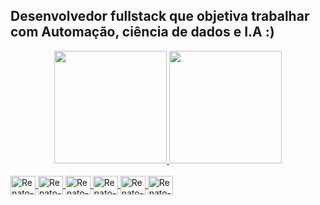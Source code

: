 ## Desenvolvedor fullstack que objetiva trabalhar com Automação, ciência de dados e I.A :)

<link rel="stylesheet" href="https://cdn.jsdelivr.net/gh/devicons/devicon@v2.15.1/devicon.min.css">

<div align="center">
  <a href="https://github.com/rafaballerini">
  <img height="180em" src="https://github-readme-stats.vercel.app/api?username=Renato-Garbim&show_icons=true&theme=dracula&include_all_commits=true&count_private=true"/>
  <img height="180em" src="https://github-readme-stats.vercel.app/api/top-langs/?username=Renato-Garbim&layout=compact&langs_count=7&theme=dracula"/>
</div>
  
<div style="display: inline_block"><br>
  <img align="center" alt="Renato-Garbim-Csharp" height="30" width="40" src="https://cdn.jsdelivr.net/gh/devicons/devicon/icons/csharp/csharp-original.svg" /> 
  <img align="center" alt="Renato-Garbim-HTML" height="30" width="40" src="https://cdn.jsdelivr.net/gh/devicons/devicon/icons/html5/html5-original.svg" />            
  <img align="center" alt="Renato-Garbim-Css" height="30" width="40" src="https://cdn.jsdelivr.net/gh/devicons/devicon/icons/css3/css3-original.svg" />
  <img align="center" alt="Renato-Garbim-Javascript" height="30" width="40" src="https://cdn.jsdelivr.net/gh/devicons/devicon/icons/javascript/javascript-original.svg"/> 
  <img align="center" alt="Renato-Garbim-Jquery" height="30" width="40" src="https://cdn.jsdelivr.net/gh/devicons/devicon/icons/jquery/jquery-original.svg" />
  <img align="center" alt="Renato-Garbim-typeScript" height="30" width="40" src="https://cdn.jsdelivr.net/gh/devicons/devicon/icons/typescript/typescript-original.svg" />  
</div>
  
## 
  
  
